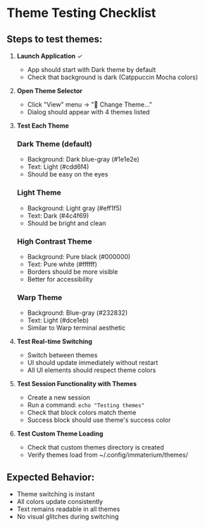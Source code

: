 # Theme Testing Checklist

## Steps to test themes:

1. **Launch Application** ✓
   - App should start with Dark theme by default
   - Check that background is dark (Catppuccin Mocha colors)

2. **Open Theme Selector**
   - Click "View" menu → "🎨 Change Theme..."
   - Dialog should appear with 4 themes listed

3. **Test Each Theme**
   
   ### Dark Theme (default)
   - Background: Dark blue-gray (#1e1e2e)
   - Text: Light (#cdd6f4)
   - Should be easy on the eyes
   
   ### Light Theme
   - Background: Light gray (#eff1f5)
   - Text: Dark (#4c4f69)
   - Should be bright and clean
   
   ### High Contrast Theme
   - Background: Pure black (#000000)
   - Text: Pure white (#ffffff)
   - Borders should be more visible
   - Better for accessibility
   
   ### Warp Theme
   - Background: Blue-gray (#232832)
   - Text: Light (#dce1eb)
   - Similar to Warp terminal aesthetic

4. **Test Real-time Switching**
   - Switch between themes
   - UI should update immediately without restart
   - All UI elements should respect theme colors

5. **Test Session Functionality with Themes**
   - Create a new session
   - Run a command: `echo "Testing themes"`
   - Check that block colors match theme
   - Success block should use theme's success color

6. **Test Custom Theme Loading**
   - Check that custom themes directory is created
   - Verify themes load from ~/.config/immaterium/themes/

## Expected Behavior:
- Theme switching is instant
- All colors update consistently
- Text remains readable in all themes
- No visual glitches during switching
